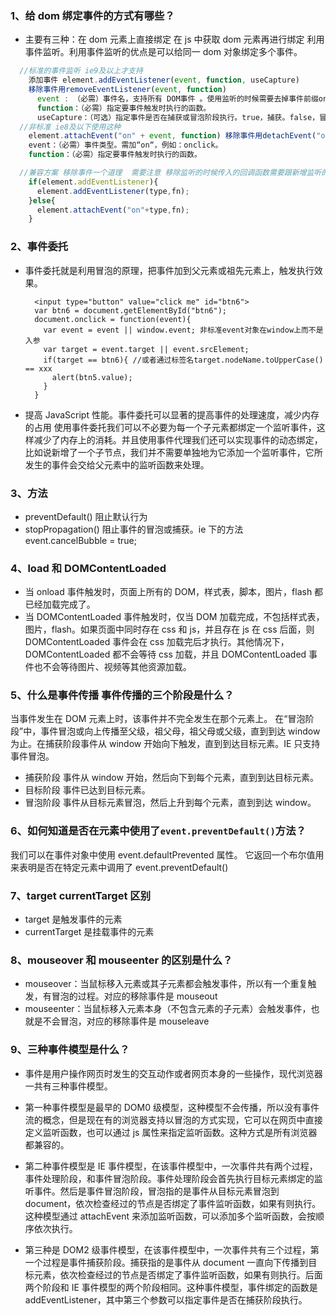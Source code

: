### 1、给 dom 绑定事件的方式有哪些？

- 主要有三种：在 dom 元素上直接绑定 在 js 中获取 dom 元素再进行绑定 利用事件监听。利用事件监听的优点是可以给同一 dom 对象绑定多个事件。

```js
  //标准的事件监听 ie9及以上才支持
    添加事件 element.addEventListener(event, function, useCapture)
    移除事件用removeEventListener(event, function)
      event : （必需）事件名，支持所有 DOM事件 。使用监听的时候需要去掉事件前缀on
      function：（必需）指定要事件触发时执行的函数。
      useCapture：（可选）指定事件是否在捕获或冒泡阶段执行。true，捕获。false，冒泡。默认false。
  //非标准 ie8及以下使用这种
    element.attachEvent("on" + event, function) 移除事件用detachEvent("on" + event, function)
    event：（必需）事件类型。需加“on“，例如：onclick。
    function：（必需）指定要事件触发时执行的函数。

  //兼容方案 移除事件一个道理  需要注意 移除监听的时候传入的回调函数需要跟新增监听的回调函数一致
    if(element.addEventListener){
      element.addEventListener(type,fn);
    }else{
      element.attachEvent("on"+type,fn);
    }
```

### 2、事件委托

- 事件委托就是利用冒泡的原理，把事件加到父元素或祖先元素上，触发执行效果。

        <input type="button" value="click me" id="btn6">
        var btn6 = document.getElementById("btn6");
        document.onclick = function(event){
          var event = event || window.event; 非标准event对象在window上而不是入参
          var target = event.target || event.srcElement;
          if(target == btn6){ //或者通过标签名target.nodeName.toUpperCase() == xxx
            alert(btn5.value);
          }
        }

- 提高 JavaScript 性能。事件委托可以显著的提高事件的处理速度，减少内存的占用
  使用事件委托我们可以不必要为每一个子元素都绑定一个监听事件，这样减少了内存上的消耗。并且使用事件代理我们还可以实现事件的动态绑定，比如说新增了一个子节点，我们并不需要单独地为它添加一个监听事件，它所发生的事件会交给父元素中的监听函数来处理。

### 3、方法

- preventDefault() 阻止默认行为
- stopPropagation() 阻止事件的冒泡或捕获。ie 下的方法 event.cancelBubble = true;

### 4、load 和 DOMContentLoaded

- 当 onload 事件触发时，页面上所有的 DOM，样式表，脚本，图片，flash 都已经加载完成了。
- 当 DOMContentLoaded 事件触发时，仅当 DOM 加载完成，不包括样式表，图片，flash。如果页面中同时存在 css 和 js，并且存在 js 在 css 后面，则 DOMContentLoaded 事件会在 css 加载完后才执行。其他情况下，DOMContentLoaded 都不会等待 css 加载，并且 DOMContentLoaded 事件也不会等待图片、视频等其他资源加载。

### 5、什么是事件传播 事件传播的三个阶段是什么？

当事件发生在 DOM 元素上时，该事件并不完全发生在那个元素上。 在“冒泡阶段”中，事件冒泡或向上传播至父级，祖父母，祖父母或父级，直到到达 window 为止。在捕获阶段事件从 window 开始向下触发，直到到达目标元素。IE 只支持事件冒泡。

- 捕获阶段 事件从 window 开始，然后向下到每个元素，直到到达目标元素。
- 目标阶段 事件已达到目标元素。
- 冒泡阶段 事件从目标元素冒泡，然后上升到每个元素，直到到达 window。

### 6、如何知道是否在元素中使用了`event.preventDefault()`方法？

我们可以在事件对象中使用 event.defaultPrevented 属性。 它返回一个布尔值用来表明是否在特定元素中调用了 event.preventDefault()

### 7、target currentTarget 区别

- target 是触发事件的元素
- currentTarget 是挂载事件的元素

### 8、mouseover 和 mouseenter 的区别是什么？

- mouseover：当鼠标移入元素或其子元素都会触发事件，所以有一个重复触发，有冒泡的过程。对应的移除事件是 mouseout
- mouseenter：当鼠标移入元素本身（不包含元素的子元素）会触发事件，也就是不会冒泡，对应的移除事件是 mouseleave

### 9、三种事件模型是什么？

- 事件是用户操作网页时发生的交互动作或者网页本身的一些操作，现代浏览器一共有三种事件模型。

- 第一种事件模型是最早的 DOM0 级模型，这种模型不会传播，所以没有事件流的概念，但是现在有的浏览器支持以冒泡的方式实现，它可以在网页中直接定义监听函数，也可以通过 js 属性来指定监听函数。这种方式是所有浏览器都兼容的。

- 第二种事件模型是 IE 事件模型，在该事件模型中，一次事件共有两个过程，事件处理阶段，和事件冒泡阶段。事件处理阶段会首先执行目标元素绑定的监听事件。然后是事件冒泡阶段，冒泡指的是事件从目标元素冒泡到 document，依次检查经过的节点是否绑定了事件监听函数，如果有则执行。这种模型通过 attachEvent 来添加监听函数，可以添加多个监听函数，会按顺序依次执行。

- 第三种是 DOM2 级事件模型，在该事件模型中，一次事件共有三个过程，第一个过程是事件捕获阶段。捕获指的是事件从 document 一直向下传播到目标元素，依次检查经过的节点是否绑定了事件监听函数，如果有则执行。后面两个阶段和 IE 事件模型的两个阶段相同。这种事件模型，事件绑定的函数是 addEventListener，其中第三个参数可以指定事件是否在捕获阶段执行。
